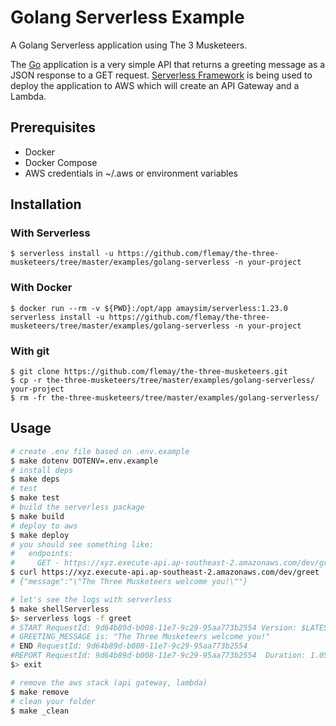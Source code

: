 # Golang Serverless Example

A Golang Serverless application using The 3 Musketeers.

The [Go](https://golang.org) application is a very simple API that returns a greeting message as a JSON response to a GET request. [Serverless Framework](https://serverless.com) is being used to deploy the application to AWS which will create an API Gateway and a Lambda.

## Prerequisites

- Docker
- Docker Compose
- AWS credentials in ~/.aws or environment variables

## Installation

### With Serverless

    $ serverless install -u https://github.com/flemay/the-three-musketeers/tree/master/examples/golang-serverless -n your-project

### With Docker

    $ docker run --rm -v ${PWD}:/opt/app amaysim/serverless:1.23.0 serverless install -u https://github.com/flemay/the-three-musketeers/tree/master/examples/golang-serverless -n your-project

### With git

    $ git clone https://github.com/flemay/the-three-musketeers.git
    $ cp -r the-three-musketeers/tree/master/examples/golang-serverless/ your-project
    $ rm -fr the-three-musketeers/tree/master/examples/golang-serverless/

## Usage

```bash
# create .env file based on .env.example
$ make dotenv DOTENV=.env.example
# install deps
$ make deps
# test
$ make test
# build the serverless package
$ make build
# deploy to aws
$ make deploy
# you should see something like:
#   endpoints:
#     GET - https://xyz.execute-api.ap-southeast-2.amazonaws.com/dev/greet
$ curl https://xyz.execute-api.ap-southeast-2.amazonaws.com/dev/greet
# {"message":"\"The Three Musketeers welcome you!\""}

# let's see the logs with serverless
$ make shellServerless
$> serverless logs -f greet
# START RequestId: 9d64b89d-b008-11e7-9c29-95aa773b2554 Version: $LATEST
# GREETING_MESSAGE is: "The Three Musketeers welcome you!"
# END RequestId: 9d64b89d-b008-11e7-9c29-95aa773b2554
#REPORT RequestId: 9d64b89d-b008-11e7-9c29-95aa773b2554  Duration: 1.05 ms       Billed Duration: 100 ms         Memory Size: 1024 MB    Max Memory Used: 23 MB
$> exit

# remove the aws stack (api gateway, lambda)
$ make remove
# clean your folder
$ make _clean
```